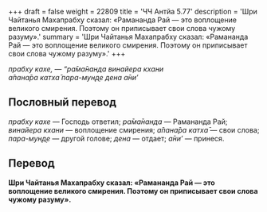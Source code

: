 +++
draft = false
weight = 22809
title = 'ЧЧ Антйа 5.77'
description = 'Шри Чайтанья Махапрабху сказал: «Рамананда Рай — это воплощение великого смирения. Поэтому он приписывает свои слова чужому разуму».'
summary = 'Шри Чайтанья Махапрабху сказал: «Рамананда Рай — это воплощение великого смирения. Поэтому он приписывает свои слова чужому разуму».'
+++

_прабху кахе, — “ра̄ма̄нанда винайера кхани  
а̄пана̄ра катха̄ пара-мун̣д̣е дена а̄ни’_

## Пословный перевод

_прабху_ _кахе_ — Господь ответил; _ра̄ма̄нанда_ — Рамананда Рай; _винайера_ _кхани_ — воплощение смирения; _а̄пана̄ра_ _катха̄_ — свои слова; _пара_\-_мун̣д̣е_ — другой голове; _дена_ — отдает; _а̄ни’_ — принеся.

## Перевод

**Шри Чайтанья Махапрабху сказал: «Рамананда Рай — это воплощение великого смирения. Поэтому он приписывает свои слова чужому разуму».**
